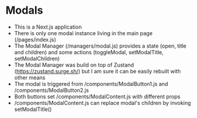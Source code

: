 # Modals

- This is a Next.js application
- There is only one modal instance living in the main page (/pages/index.js)
- The Modal Manager (/managers/modal.js) provides a state (open, title and children) and some actions (toggleModal, setModalTitle, setModalChildren)
- The Modal Manager was build on top of Zustand (https://zustand.surge.sh/) but I am sure it can be easily rebuilt with other means
- The modal is triggered from /components/ModalButton1.js and /components/ModalButton2.js
- Both buttons set /components/ModalContent.js with different props
- /components/ModalContent.js can replace modal's children by invoking setModalTitle()

